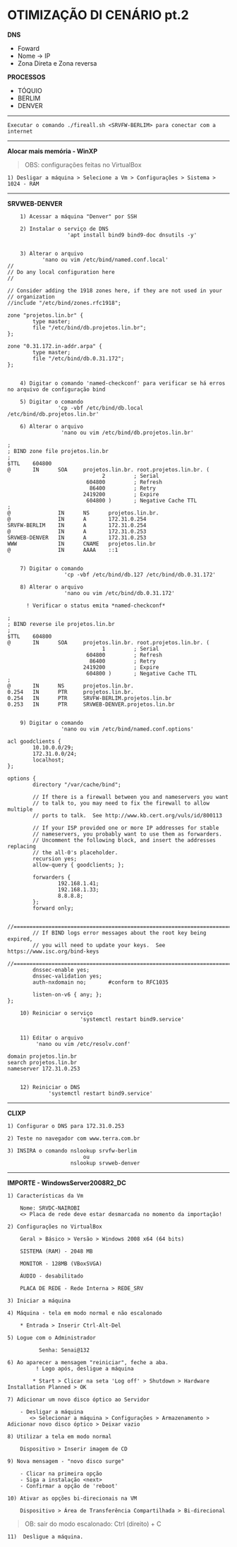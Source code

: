 # OTIMIZAÇÃO DI CENÁRIO pt.2

**DNS**
   
   * Foward
   * Nome -> IP
   * Zona Direta e Zona reversa

**PROCESSOS**

  * TÓQUIO
  * BERLIM
  * DENVER

----------------------------------------------

    Executar o comando ./fireall.sh <SRVFW-BERLIM> para conectar com a internet

__________________________________________________________________________

**Alocar mais memória - WinXP**

> OBS: configurações feitas no VirtualBox

    1) Desligar a máquina > Selecione a Vm > Configurações > Sistema > 1024 - RAM

__________________________________________________________________________

**SRVWEB-DENVER**
```  
    1) Acessar a máquina "Denver" por SSH

    2) Instalar o serviço de DNS 
                   'apt install bind9 bind9-doc dnsutils -y'
                   

    3) Alterar o arquivo 
           'nano ou vim /etc/bind/named.conf.local'  
//
// Do any local configuration here
//

// Consider adding the 1918 zones here, if they are not used in your
// organization
//include "/etc/bind/zones.rfc1918";

zone "projetos.lin.br" {
        type master;
        file "/etc/bind/db.projetos.lin.br";
};

zone "0.31.172.in-addr.arpa" {
        type master;
        file "/etc/bind/db.0.31.172";
};


    4) Digitar o comando 'named-checkconf' para verificar se há erros no arquivo de configuração bind

    5) Digitar o comando 
                'cp -vbf /etc/bind/db.local /etc/bind/db.projetos.lin.br'

    6) Alterar o arquivo 
                 'nano ou vim /etc/bind/db.projetos.lin.br'

;
; BIND zone file projetos.lin.br
;
$TTL    604800
@       IN      SOA     projetos.lin.br. root.projetos.lin.br. (
                              2         ; Serial
                         604800         ; Refresh
                          86400         ; Retry
                        2419200         ; Expire
                         604800 )       ; Negative Cache TTL
;
@               IN      NS      projetos.lin.br.
@               IN      A       172.31.0.254
SRVFW-BERLIM    IN      A       172.31.0.254
@               IN      A       172.31.0.253
SRVWEB-DENVER   IN      A       172.31.0.253
WWW             IN      CNAME   projetos.lin.br
@               IN      AAAA    ::1


    7) Digitar o comando 
                  'cp -vbf /etc/bind/db.127 /etc/bind/db.0.31.172'

    8) Alterar o arquivo 
                  'nano ou vim /etc/bind/db.0.31.172'
        
      ! Verificar o status emita *named-checkconf*

;
; BIND reverse ile projetos.lin.br
;
$TTL    604800
@       IN      SOA     projetos.lin.br. root.projetos.lin.br. (
                              1         ; Serial
                         604800         ; Refresh
                          86400         ; Retry
                        2419200         ; Expire
                         604800 )       ; Negative Cache TTL
;
@       IN      NS      projetos.lin.br.
0.254   IN      PTR     projetos.lin.br.
0.254   IN      PTR     SRVFW-BERLIM.projetos.lin.br
0.253   IN      PTR     SRVWEB-DENVER.projetos.lin.br

    
    9) Digitar o comando 
                 'nano ou vim /etc/bind/named.conf.options'           
         
acl goodclients {
        10.10.0.0/29;
        172.31.0.0/24;
        localhost;
};

options {
        directory "/var/cache/bind";

        // If there is a firewall between you and nameservers you want
        // to talk to, you may need to fix the firewall to allow multiple
        // ports to talk.  See http://www.kb.cert.org/vuls/id/800113

        // If your ISP provided one or more IP addresses for stable
        // nameservers, you probably want to use them as forwarders.
        // Uncomment the following block, and insert the addresses replacing
        // the all-0's placeholder.
        recursion yes;
        allow-query { goodclients; };

        forwarders {
                192.168.1.41;
                192.168.1.33;
                8.8.8.8;
        };
        forward only;

        //========================================================================
        // If BIND logs error messages about the root key being expired,
        // you will need to update your keys.  See https://www.isc.org/bind-keys
        //========================================================================
        dnssec-enable yes;
        dnssec-validation yes;
        auth-nxdomain no;       #conform to RFC1035

        listen-on-v6 { any; };
};

    10) Reiniciar o serviço 
                       'systemctl restart bind9.service'


    11) Editar o arquivo 
         'nano ou vim /etc/resolv.conf'

domain projetos.lin.br
search projetos.lin.br
nameserver 172.31.0.253


    12) Reiniciar o DNS 
             'systemctl restart bind9.service'
``` 
______________________________________________________________________________


**CLIXP**

    1) Configurar o DNS para 172.31.0.253

    2) Teste no navegador com www.terra.com.br

    3) INSIRA o comando nslookup srvfw-berlim 
                            ou 
                        nslookup srvweb-denver
          

______________________________________________________________________________

**IMPORTE - WindowsServer2008R2_DC**

    1) Características da Vm

        Nome: SRVDC-NAIROBI
        <> Placa de rede deve estar desmarcada no momento da importação!

    2) Configurações no VirtualBox 

        Geral > Básico > Versão > Windows 2008 x64 (64 bits)

        SISTEMA (RAM) - 2048 MB

        MONITOR - 128MB (VBoxSVGA)

        ÁUDIO - desabilitado

        PLACA DE REDE - Rede Interna > REDE_SRV

    3) Iniciar a máquina

    4) Máquina - tela em modo normal e não escalonado

        * Entrada > Inserir Ctrl-Alt-Del

    5) Logue com o Administrador 

              Senha: Senai@132

    6) Ao aparecer a mensagem "reiniciar", feche a aba.
             ! Logo após, desligue a máquina

            * Start > Clicar na seta 'Log off' > Shutdown > Hardware Installation Planned > OK

    7) Adicionar um novo disco óptico ao Servidor

        - Desligar a máquina
           <> Selecionar a máquina > Configurações > Armazenamento > Adicionar novo disco óptico > Deixar vazio

    8) Utilizar a tela em modo normal 

        Dispositivo > Inserir imagem de CD

    9) Nova mensagem - "novo disco surge"

        - Clicar na primeira opção 
        - Siga a instalação <next>
        - Confirmar a opção de 'reboot'

    10) Ativar as opções bi-direcionais na VM
        
        Dispositivo > Área de Transferência Compartilhada > Bi-direcional

  > OB: sair do modo escalonado: Ctrl (direito) + C

    11)  Desligue a máquina.
